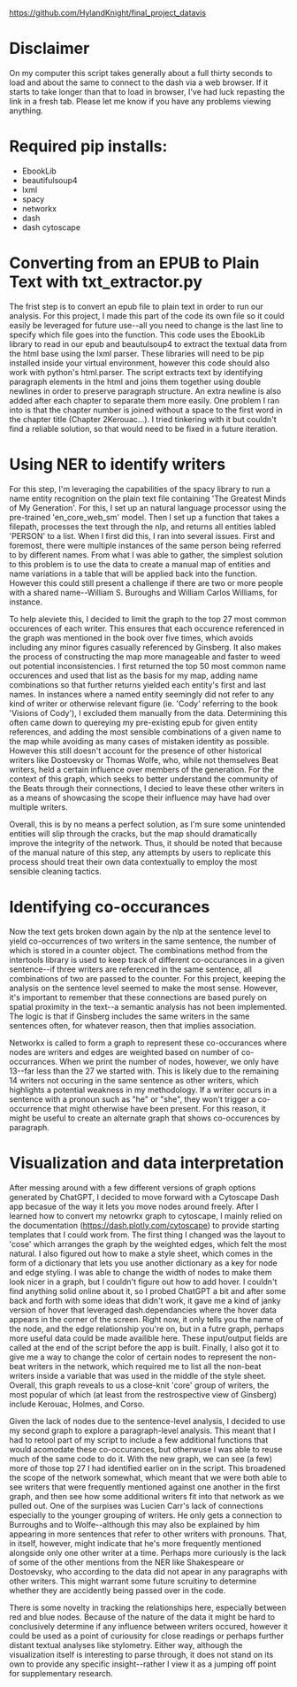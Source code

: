 https://github.com/HylandKnight/final_project_datavis
# Disclaimer
On my computer this script takes generally about a full thirty seconds to load and about the same to connect to the dash via a web browser. If it starts to take longer than that to load in browser, I've had luck repasting the link in a fresh tab. Please let me know if you have any problems viewing anything.

# Required pip installs:

- EbookLib
- beautifulsoup4
- lxml
- spacy
- networkx
- dash
- dash cytoscape


# Converting from an EPUB to Plain Text with txt_extractor.py

The frist step is to convert an epub file to plain text in order to run our analysis. For this project, I made this part of the code its own file so it could easily be leveraged for future use--all you need to change is the last line to specify which file goes into the function. This code uses the EbookLib library to read in our epub and beautulsoup4 to extract the textual data from the html base using the lxml parser. These libraries will need to be pip installed inside your virtual environment, however this code should also work with python's html.parser. The script extracts text by identifying paragraph elements in the html and joins them together using double newlines in order to preserve paragraph structure. An extra newline is also added after each chapter to separate them more easily. One problem I ran into is that the chapter number is joined without a space to the first word in the chapter title (Chapter 2Kerouac...). I tried tinkering with it but couldn't find a reliable solution, so that would need to be fixed in a future iteration.

# Using NER to identify writers

For this step, I'm leveraging the capabilities of the spacy library to run a name entity recognition on the plain text file containing 'The Greatest Minds of My Generation'. For this, I set up an natural language processor using the pre-trained 'en_core_web_sm' model. Then I set up a function that takes a filepath, processes the text through the nlp, and returns all entities labled 'PERSON' to a list. When I first did this, I ran into several issues. First and foremost, there were multiple instances of the same person being referred to by different names. From what I was able to gather, the simplest solution to this problem is to use the data to create a manual map of entities and name variations in a table that will be applied back into the function. However this could still present a challenge if there are two or more people with a shared name--William S. Buroughs and William Carlos Williams, for instance.

To help aleviete this, I decided to limit the graph to the top 27 most common occurences of each writer. This ensures that each occurence referenced in the graph was mentioned in the book over five times, which avoids including any minor figures casually referenced by Ginsberg. It also makes the process of constructing the map more manageable and faster to weed out potential inconsistencies. I first returned the top 50 most common name occurences and used that list as the basis for my map, adding name combinations so that further returns yielded each entity's first and last names. In instances where a named entity seemingly did not refer to any kind of writer or otherwise relevant figure (ie. 'Cody' referring to the book 'Visions of Cody'), I excluded them manually from the data. Determining this often came down to quereying my pre-existing epub for given entity references, and adding the most sensible combinations of a given name to the map while avoiding as many cases of mistaken identity as possible. However this still doesn't account for the presence of other historical writers like Dostoevsky or Thomas Wolfe, who, while not themselves Beat writers, held a certain influence over members of the generation. For the context of this graph, which seeks to better understand the community of the Beats through their connections, I decied to leave these other writers in as a means of showcasing the scope their influence may have had over multiple writers.

Overall, this is by no means a perfect solution, as I'm sure some unintended entities will slip through the cracks, but the map should dramatically improve the integrity of the network. Thus, it should be noted that because of the manual nature of this step, any attempts by users to replicate this process should treat their own data contextually to employ the most sensible cleaning tactics.

# Identifying co-occurances

Now the text gets broken down again by the nlp at the sentence level to yield co-occurrences of two writers in the same sentence, the number of which is stored in a counter object. The combinations method from the intertools library is used to keep track of different co-occurances in a given sentence--if three writers are referenced in the same sentence, all combinations of two are passed to the counter. For this project, keeping the analysis on the sentence level seemed to make the most sense. However, it's important to remember that these connections are based purely on spatial proximity in the text--a semantic analysis has not been implemented. The logic is that if Ginsberg includes the same writers in the same sentences often, for whatever reason, then that implies association.

Networkx is called to form a graph to represent these co-occurances where nodes are writers and edges are weighted based on number of co-occurrances. When we print the number of nodes, however, we only have 13--far less than the 27 we started with. This is likely due to the remaining 14 writers not occuring in the same sentence as other writers, which highlights a potential weakness in my methodology. If a writer occurs in a sentence with a pronoun such as "he" or "she", they won't trigger a co-occurrence that might otherwise have been present. For this reason, it might be useful to create an alternate graph that shows co-occurences by paragraph.

# Visualization and data interpretation

After messing around with a few different versions of graph options generated by ChatGPT, I decided to move forward with a Cytoscape Dash app becasue of the way it lets you move nodes around freely. After I learned how to convert my netowrkx graph to cytoscape, I mainly relied on the documentation (https://dash.plotly.com/cytoscape) to provide starting templates that I could work from. The first thing I changed was the layout to 'cose' which arranges the graph by the weighted edges, which felt the most natural. I also figured out how to make a style sheet, which comes in the form of a dictionary that lets you use another dictionary as a key for node and edge styling. I was able to change the width of nodes to make them look nicer in a graph, but I couldn't figure out how to add hover. I couldn't find anything solid online about it, so I probed ChatGPT a bit and after some back and forth with some ideas that didn't work, it gave me a kind of janky version of hover that leveraged dash.dependancies where the hover data appears in the corner of the screen. Right now, it only tells you the name of the node, and the edge relationship you're on, but in a futre graph, perhaps more useful data could be made availible here. These input/output fields are called at the end of the script before the app is built. Finally, I also got it to give me a way to change the color of certain nodes to represent the non-beat writers in the network, which required me to list all the non-beat writers inside a variable that was used in the middle of the style sheet. Overall, this graph reveals to us a close-knit 'core' group of writers, the most popular of which (at least from the restrospective view of Ginsberg) include Kerouac, Holmes, and Corso.

Given the lack of nodes due to the sentence-level analysis, I decided to use my second graph to explore a paragraph-level analysis. This meant that I had to retool part of my script to include a few additional functions that would acomodate these co-occurances, but otherwuse I was able to reuse much of the same code to do it. With the new graph, we can see (a few) more of those top 27 I had identified earlier on in the script. This broadened the scope of the network somewhat, which meant that we were both able to see writers that were frequently mentioned against one another in the first graph, and then see how some additional writers fit into that network as we pulled out. One of the surpises was Lucien Carr's lack of connections especially to the younger grouping of writers. He only gets a connection to Burroughs and to Wolfe--although this may also be explained by him appearing in more sentences that refer to other writers with pronouns. That, in itself, however, might indicate that he's more frequently mentioned alongside only one other writer at a time. Perhaps more curiously is the lack of some of the other mentions from the NER like Shakespeare or Dostoevsky, who according to the data did not apear in any paragraphs with other writers. This might warrant some future scruitiny to determine whether they are accidently being passed over in the code. 

There is some novelty in tracking the relationships here, especially between red and blue nodes. Because of the nature of the data it might be hard to conclusively determine if any influence between writers occured, however it could be used as a point of curiousity for close readings or perhaps further distant textual analyses like stylometry. Either way, although the visualization itself is interesting to parse through, it does not stand on its own to provide any specific insight--rather I view it as a jumping off point for supplementary research.